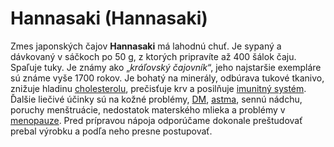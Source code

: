 Hannasaki (Hannasaki)
=====================

Zmes japonských čajov **Hannasaki** má lahodnú chuť. Je sypaný a dávkovaný v
sáčkoch po 50 g, z ktorých pripravíte až 400 šálok čaju. Spaľuje tuky. Je známy
ako „*kráľovský čajovník*“, jeho najstaršie exempláre sú známe vyše 1700 rokov.
Je bohatý na minerály, odbúrava tukové tkanivo, znižuje hladinu
[cholesterolu](/sip/diagnozy/cholesterol), prečisťuje krv a
posilňuje [imunitný systém](/sip/diagnozy/imunita). Ďalšie
liečivé účinky sú na kožné problémy,
[DM](/sip/diagnozy/cukrovka),
[astma](/sip/diagnozy/asthma), sennú nádchu, poruchy
menštruácie, nedostatok materského mlieka a problémy v
[menopauze](/sip/diagnozy/menopauza). Pred prípravou nápoja
odporúčame dokonale preštudovať prebal výrobku a podľa neho presne postupovať.

